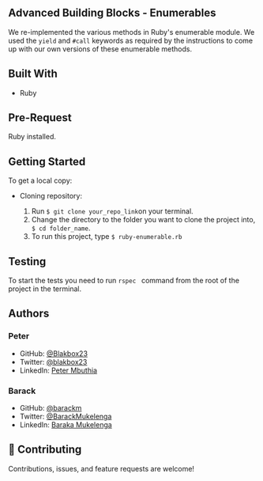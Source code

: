 ## Advanced Building Blocks - Enumerables

We re-implemented the various methods in Ruby's enumerable module.
We used the `yield` and `#call` keywords as required by the instructions to come up with our own versions of these enumerable methods.

## Built With

- Ruby

## Pre-Request

Ruby installed.

## Getting Started

To get a local copy:

- Cloning repository:

  1. Run `$ git clone your_repo_link`on your terminal.
  2. Change the directory to the folder you want to clone the project into, `$ cd folder_name`.
  3. To run this project, type `$ ruby-enumerable.rb`

## Testing

To start the tests you need to run `rspec ` command from the root of the project in the terminal.

## Authors

### Peter

- GitHub: [@Blakbox23](https://github.com/blakbox23)
- Twitter: [@blakbox23](https://twitter.com/blakbox23)
- LinkedIn: [Peter Mbuthia](https://www.linkedin.com/in/peter-mbuthia)

### Barack

- GitHub: [@barackm](https://github.com/barackm/)
- Twitter: [@BarackMukelenga](https://twitter.com/BarackMukelenga)
- LinkedIn: [Baraka Mukelenga](https://www.linkedin.com/in/baraka-mukelenga/)

## 🤝 Contributing

Contributions, issues, and feature requests are welcome!
